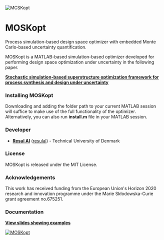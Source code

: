 ![MCSKopt](https://github.com/resulal/MOSKopt/blob/master/docs/figs/MOSKopt.PNG "MOSKopt")

# MOSKopt
Process simulation-based design space optimizer with embedded Monte Carlo-based uncertainty quantification.

MOSKopt is a MATLAB-based simulation-based optimizer developed for performing design space optimization under uncertainty in the following paper. 

[**Stochastic simulation-based superstructure optimization framework for process synthesis and design under uncertainty**](https://doi.org/10.1016/j.compchemeng.2020.107118)  

### Installing MOSKopt
Downloading and adding the folder path to your current MATLAB session will suffice to make use of the full functionality of the optimizer. Alternatively, you can also run **install.m** file in your MATLAB session.

### Developer
* **[Resul Al](https://www.linkedin.com/in/resulal/)** ([resulal](https://github.com/resulal)) - Technical University of Denmark

### License
MOSKopt is released under the MIT License. 

### Acknowledgements
This work has received funding from the European Union's Horizon 2020 research and innovation programme under the Marie Skłodowska-Curie grant agreement no.675251.

### Documentation
**[View slides showing examples](https://github.com/resulal/MOSKopt/blob/master/docs/MOSKopt.pdf)**

[![MOSKopt](https://github.com/resulal/MOSKopt/blob/master/docs/figs/coverslide.PNG)](https://github.com/resulal/MOSKopt/blob/master/docs/MOSKopt.pdf)
